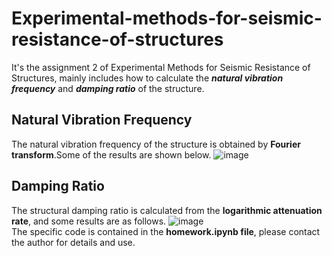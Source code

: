 # Experimental-methods-for-seismic-resistance-of-structures
It's the assignment 2 of Experimental Methods for Seismic Resistance of Structures, mainly includes how to calculate the ***natural vibration frequency*** and ***damping ratio*** of the structure.
## Natural Vibration Frequency
The natural vibration frequency of the structure is obtained by **Fourier transform**.Some of the results are shown below.
![image](https://github.com/YangQinshan/Experimental-methods-for-seismic-resistance-of-structures/blob/main/img/FFT_Data%201.png)
## Damping Ratio
The structural damping ratio is calculated from the **logarithmic attenuation rate**, and some results are as follows.
![image](https://github.com/YangQinshan/Experimental-methods-for-seismic-resistance-of-structures/blob/main/img/TH_Data%201.png)\
The specific code is contained in the **homework.ipynb file**, please contact the author for details and use.
